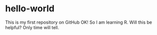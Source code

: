 # hello-world
This is my first repository on GitHub
OK! So I am learning R. Will this be helpful? 
Only time will tell.
